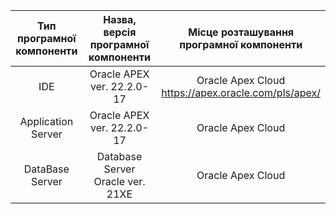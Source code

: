 
|Тип програмної <br> компоненти|Назва, версія програмної <br> компоненти|Місце розташування <br> програмної компоненти|
|:-:|:-:|:-:|
|IDE|Oracle APEX ver. 22.2.0-17|Oracle Apex Cloud <br> https://apex.oracle.com/pls/apex/|
|Application Server|Oracle APEX ver. 22.2.0-17|Oracle Apex Cloud|
|DataBase Server|Database Server Oracle ver. 21XE|Oracle Apex Cloud|
